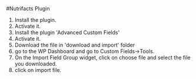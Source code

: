 #Nutrifacts Plugin

1. Install the plugin.
2. Activate it.
3. Install the plugin 'Advanced Custom Fields'
4. Activate it.
3. Download the file in 'download and import' folder
5. go to the WP Dashboard and go to Custom Fields->Tools.
6. On the Import Field Group widget, click on choose file and select the file you downloaded.
7. click on import file.

